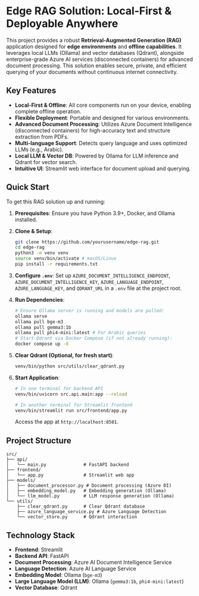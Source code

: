 # Edge RAG Solution: Local-First & Deployable Anywhere

This project provides a robust **Retrieval-Augmented Generation (RAG)** application designed for **edge environments** and **offline capabilities**. It leverages local LLMs (Ollama) and vector databases (Qdrant), alongside enterprise-grade Azure AI services (disconnected containers) for advanced document processing. This solution enables secure, private, and efficient querying of your documents without continuous internet connectivity.

## Key Features

*   **Local-First & Offline**: All core components run on your device, enabling complete offline operation.
*   **Flexible Deployment**: Portable and designed for various environments.
*   **Advanced Document Processing**: Utilizes Azure Document Intelligence (disconnected containers) for high-accuracy text and structure extraction from PDFs.
*   **Multi-language Support**: Detects query language and uses optimized LLMs (e.g., Arabic).
*   **Local LLM & Vector DB**: Powered by Ollama for LLM inference and Qdrant for vector search.
*   **Intuitive UI**: Streamlit web interface for document upload and querying.

## Quick Start

To get this RAG solution up and running:

1.  **Prerequisites**: Ensure you have Python 3.9+, Docker, and Ollama installed.

2.  **Clone & Setup**:  
    ```bash
    git clone https://github.com/yourusername/edge-rag.git
    cd edge-rag
    python3 -m venv venv
    source venv/bin/activate # macOS/Linux
    pip install -r requirements.txt
    ```

3.  **Configure `.env`**: Set up `AZURE_DOCUMENT_INTELLIGENCE_ENDPOINT`, `AZURE_DOCUMENT_INTELLIGENCE_KEY`, `AZURE_LANGUAGE_ENDPOINT`, `AZURE_LANGUAGE_KEY`, and `QDRANT_URL` in a `.env` file at the project root.

4.  **Run Dependencies**:  
    ```bash
    # Ensure Ollama server is running and models are pulled:
    ollama serve
    ollama pull bge-m3
    ollama pull gemma3:1b
    ollama pull phi4-mini:latest # For Arabic queries
    # Start Qdrant via Docker Compose (if not already running):
    docker compose up -d
    ```

5.  **Clear Qdrant (Optional, for fresh start)**:
    ```bash
    venv/bin/python src/utils/clear_qdrant.py
    ```
    
6.  **Start Application**:  
    ```bash
    # In one terminal for backend API
    venv/bin/uvicorn src.api.main:app --reload

    # In another terminal for Streamlit frontend
    venv/bin/streamlit run src/frontend/app.py
    ```
    Access the app at `http://localhost:8501`.

## Project Structure

```
src/
├── api/
│   └── main.py              # FastAPI backend
├── frontend/
│   └── app.py               # Streamlit web app
├── models/
│   ├── document_processor.py # Document processing (Azure DI)
│   ├── embedding_model.py   # Embedding generation (Ollama)
│   └── llm_model.py         # LLM response generation (Ollama)
└── utils/
    ├── clear_qdrant.py      # Clear Qdrant database
    ├── azure_language_service.py # Azure Language Detection
    └── vector_store.py      # Qdrant interaction
```

## Technology Stack

*   **Frontend**: Streamlit
*   **Backend API**: FastAPI
*   **Document Processing**: Azure AI Document Intelligence Service
*   **Language Detection**: Azure AI Language Service
*   **Embedding Model**: Ollama (`bge-m3`)
*   **Large Language Model (LLM)**: Ollama (`gemma3:1b`, `phi4-mini:latest`)
*   **Vector Database**: Qdrant